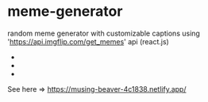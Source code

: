 # meme-generator
random meme generator with customizable captions using 'https://api.imgflip.com/get_memes' api  (react.js)

-
-
-

See here => https://musing-beaver-4c1838.netlify.app/















